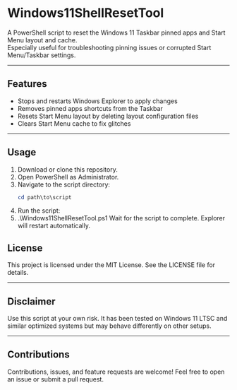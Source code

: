 # Windows11ShellResetTool

A PowerShell script to reset the Windows 11 Taskbar pinned apps and Start Menu layout and cache.  
Especially useful for troubleshooting pinning issues or corrupted Start Menu/Taskbar settings.

---

## Features

- Stops and restarts Windows Explorer to apply changes  
- Removes pinned apps shortcuts from the Taskbar  
- Resets Start Menu layout by deleting layout configuration files  
- Clears Start Menu cache to fix glitches  

---

## Usage

1. Download or clone this repository.  
2. Open PowerShell as Administrator.  
3. Navigate to the script directory:  
   ```powershell
   cd path\to\script
4. Run the script:
5. .\Windows11ShellResetTool.ps1
Wait for the script to complete. Explorer will restart automatically.

## License
This project is licensed under the MIT License. See the LICENSE file for details.

---

## Disclaimer
Use this script at your own risk. It has been tested on Windows 11 LTSC and similar optimized systems but may behave differently on other setups.

---

## Contributions
Contributions, issues, and feature requests are welcome! Feel free to open an issue or submit a pull request.
